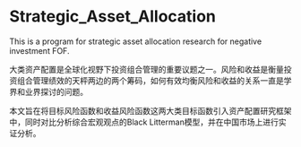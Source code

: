 # Strategic_Asset_Allocation
This is a program for strategic asset allocation research for negative investment FOF.

大类资产配置是全球化视野下投资组合管理的重要议题之一。风险和收益是衡量投资组合管理绩效的天枰两边的两个筹码，如何有效均衡风险和收益的关系一直是学界和业界探讨的问题。

本文旨在将目标风险函数和收益风险函数这两大类目标函数引入资产配置研究框架中，同时对比分析综合宏观观点的Black Litterman模型，并在中国市场上进行实证分析。
